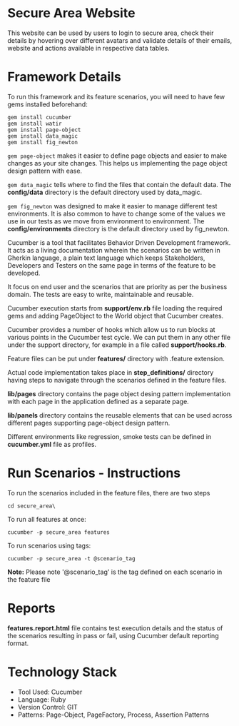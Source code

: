 # Secure Area Website

This website can be used by users to login to secure area, check their details by hovering over different avatars and validate details of their emails, website and actions available in respective data tables.

# Framework Details

To run this framework and its feature scenarios, you will need to have few gems installed beforehand:

```
gem install cucumber
gem install watir
gem install page-object
gem install data_magic
gem install fig_newton
```

```gem page-object``` makes it easier to define page objects and easier to make changes as your site changes. This helps us implementing the page object design pattern with ease.

```gem data_magic``` tells where to find the files that contain the default data. The **config/data** directory is the default directory used by data_magic.

```gem fig_newton``` was designed to make it easier to manage different test environments. It is also common to have to change some of the values we use in our tests as we move from environment to environment. The **config/environments** directory is the default directory used by fig_newton.

Cucumber is a tool that facilitates Behavior Driven Development framework. It acts as a living documentation wherein the scenarios can be written in Gherkin language, a plain text language which keeps Stakeholders, Developers and Testers on the same page in terms of the feature to be developed. 

It focus on end user and the scenarios that are priority as per the business domain. The tests are easy to write, maintainable and reusable.

Cucumber execution starts from **support/env.rb** file loading the required gems and adding PageObject to the World object that Cucumber creates.

Cucumber provides a number of hooks which allow us to run blocks at various points in the Cucumber test cycle. We can put them in any other file under the support directory, for example in a file called **support/hooks.rb**.

Feature files can be put under **features/** directory with .feature extension.

Actual code implementation takes place in **step_definitions/** directory having steps to navigate through the scenarios defined in the feature files.

**lib/pages** directory contains the page object desing pattern implementation with each page in the application defined as a separate page.

**lib/panels** directory contains the reusable elements that can be used across different pages supporting page-object design pattern.

Different environments like regression, smoke tests can be defined in **cucumber.yml** file as profiles. 

# Run Scenarios - Instructions

To run the scenarios included in the feature files, there are two steps

```
cd secure_area\
```

To run all features at once:
```
cucumber -p secure_area features
```

To run scenarios using tags:
```
cucumber -p secure_area -t @scenario_tag
```

**Note:** Please note '@scenario_tag' is the tag defined on each scenario in the feature file

# Reports

**features.report.html** file contains test execution details and the status of the scenarios resulting in pass or fail, using Cucumber default reporting format. 
 
# Technology Stack
 
 - Tool Used:             Cucumber
 - Language:              Ruby
 - Version Control:       GIT
 - Patterns:              Page-Object, PageFactory, Process, Assertion Patterns
 